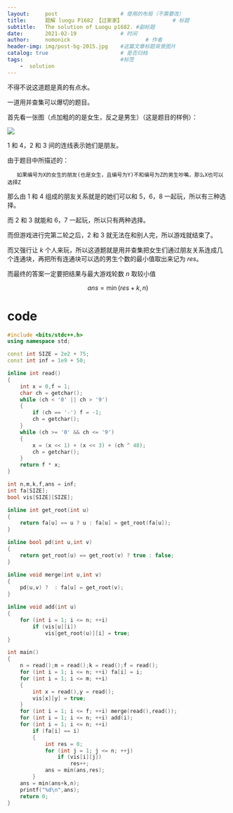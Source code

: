 ```yaml
---
layout:     post   				    # 使用的布局（不需要改）
title:      题解 luogu P1682 【过家家】 				# 标题 
subtitle:   The solution of Luogu p1682. #副标题
date:       2021-02-19 				# 时间
author:     nomonick 						# 作者
header-img: img/post-bg-2015.jpg 	#这篇文章标题背景图片
catalog: true 						# 是否归档
tags:								#标签
    -  solution
---
```


不得不说这道题是真的有点水。

一道用并查集可以爆切的题目。

首先看一张图（点加粗的的是女生，反之是男生）（这是题目的样例）：

![](https://cdn.luogu.com.cn/upload/image_hosting/hhhnca0z.png)

$1$ 和 $4$，$2$ 和 $3$ 间的连线表示她们是朋友。

由于题目中所描述的：
	
       如果编号为X的女生的朋友(也是女生，且编号为Y)不和编号为Z的男生吵嘴，那么X也可以选择Z
       
那么由 $1$ 和 $4$ 组成的朋友关系就是的她们可以和 $5$，$6$，$8$ 一起玩，所以有三种选择。

而 $2$ 和 $3$ 就能和 $6$，$7$ 一起玩，所以只有两种选择。

而但游戏进行完第二轮之后，$2$ 和 $3$ 就无法在和别人完，所以游戏就结束了。

而又强行让 $k$ 个人来玩，所以这道题就是用并查集把女生们通过朋友关系连成几个连通块，再把所有连通块可以选的男生个数的最小值取出来记为 $res$。 

而最终的答案一定要把结果与最大游戏轮数 $n$ 取较小值

$$
ans = \min(res+k,n)
$$


# code
```cpp
#include <bits/stdc++.h>
using namespace std;

const int SIZE = 2e2 + 75;
const int inf = 1e9 + 50;

inline int read()
{
	int x = 0,f = 1;
	char ch = getchar();
	while (ch < '0' || ch > '9')
	{
		if (ch == '-') f = -1;
		ch = getchar();
	}
	while (ch >= '0' && ch <= '9')
	{
		x = (x << 1) + (x << 3) + (ch ^ 48);
		ch = getchar();
	}
	return f * x;
}

int n,m,k,f,ans = inf;
int fa[SIZE];
bool vis[SIZE][SIZE];

inline int get_root(int u)
{
	return fa[u] == u ? u : fa[u] = get_root(fa[u]);
}

inline bool pd(int u,int v)
{
	return get_root(u) == get_root(v) ? true : false;
}

inline void merge(int u,int v)
{
	pd(u,v) ?  : fa[u] = get_root(v);
}

inline void add(int u)
{
	for (int i = 1; i <= n; ++i)
		if (vis[u][i])
			vis[get_root(u)][i] = true;
}

int main()
{
	n = read();m = read();k = read();f = read();
	for (int i = 1; i <= n; ++i) fa[i] = i;
	for (int i = 1; i <= m; ++i)
	{
		int x = read(),y = read();
		vis[x][y] = true;
	}
	for (int i = 1; i <= f; ++i) merge(read(),read());
	for (int i = 1; i <= n; ++i) add(i);
	for (int i = 1; i <= n; ++i)
		if (fa[i] == i)
		{
			int res = 0;
			for (int j = 1; j <= n; ++j)
				if (vis[i][j])
					res++;
			ans = min(ans,res);
		}
	ans = min(ans+k,n);
	printf("%d\n",ans);
	return 0;
}

```
